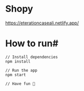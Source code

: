 # Shopy
https://eterationcaseali.netlify.app/
# How to run#

 ```
 // Install dependencies
npm install

// Run the app
npm start

// Have fun 🚀
